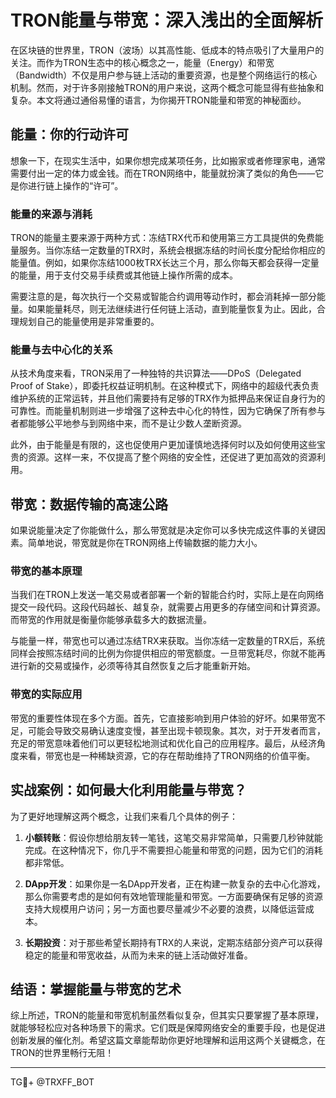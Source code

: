 # TRON能量与带宽：深入浅出的全面解析

在区块链的世界里，TRON（波场）以其高性能、低成本的特点吸引了大量用户的关注。而作为TRON生态中的核心概念之一，能量（Energy）和带宽（Bandwidth）不仅是用户参与链上活动的重要资源，也是整个网络运行的核心机制。然而，对于许多刚接触TRON的用户来说，这两个概念可能显得有些抽象和复杂。本文将通过通俗易懂的语言，为你揭开TRON能量和带宽的神秘面纱。

## 能量：你的行动许可

想象一下，在现实生活中，如果你想完成某项任务，比如搬家或者修理家电，通常需要付出一定的体力或金钱。而在TRON网络中，能量就扮演了类似的角色——它是你进行链上操作的“许可”。

### 能量的来源与消耗

TRON的能量主要来源于两种方式：冻结TRX代币和使用第三方工具提供的免费能量服务。当你冻结一定数量的TRX时，系统会根据冻结的时间长度分配给你相应的能量值。例如，如果你冻结1000枚TRX长达三个月，那么你每天都会获得一定量的能量，用于支付交易手续费或其他链上操作所需的成本。

需要注意的是，每次执行一个交易或智能合约调用等动作时，都会消耗掉一部分能量。如果能量耗尽，则无法继续进行任何链上活动，直到能量恢复为止。因此，合理规划自己的能量使用是非常重要的。

### 能量与去中心化的关系

从技术角度来看，TRON采用了一种独特的共识算法——DPoS（Delegated Proof of Stake），即委托权益证明机制。在这种模式下，网络中的超级代表负责维护系统的正常运转，并且他们需要持有足够的TRX作为抵押品来保证自身行为的可靠性。而能量机制则进一步增强了这种去中心化的特性，因为它确保了所有参与者都能够公平地参与到网络中来，而不是让少数人垄断资源。

此外，由于能量是有限的，这也促使用户更加谨慎地选择何时以及如何使用这些宝贵的资源。这样一来，不仅提高了整个网络的安全性，还促进了更加高效的资源利用。

## 带宽：数据传输的高速公路

如果说能量决定了你能做什么，那么带宽就是决定你可以多快完成这件事的关键因素。简单地说，带宽就是你在TRON网络上传输数据的能力大小。

### 带宽的基本原理

当我们在TRON上发送一笔交易或者部署一个新的智能合约时，实际上是在向网络提交一段代码。这段代码越长、越复杂，就需要占用更多的存储空间和计算资源。而带宽的作用就是衡量你能够承载多大的数据流量。

与能量一样，带宽也可以通过冻结TRX来获取。当你冻结一定数量的TRX后，系统同样会按照冻结时间的比例为你提供相应的带宽额度。一旦带宽耗尽，你就不能再进行新的交易或操作，必须等待其自然恢复之后才能重新开始。

### 带宽的实际应用

带宽的重要性体现在多个方面。首先，它直接影响到用户体验的好坏。如果带宽不足，可能会导致交易确认速度变慢，甚至出现卡顿现象。其次，对于开发者而言，充足的带宽意味着他们可以更轻松地测试和优化自己的应用程序。最后，从经济角度来看，带宽也是一种稀缺资源，它的存在帮助维持了TRON网络的价值平衡。

## 实战案例：如何最大化利用能量与带宽？

为了更好地理解这两个概念，让我们来看几个具体的例子：

1. **小额转账**：假设你想给朋友转一笔钱，这笔交易非常简单，只需要几秒钟就能完成。在这种情况下，你几乎不需要担心能量和带宽的问题，因为它们的消耗都非常低。
   
2. **DApp开发**：如果你是一名DApp开发者，正在构建一款复杂的去中心化游戏，那么你需要考虑的是如何有效地管理能量和带宽。一方面要确保有足够的资源支持大规模用户访问；另一方面也要尽量减少不必要的浪费，以降低运营成本。

3. **长期投资**：对于那些希望长期持有TRX的人来说，定期冻结部分资产可以获得稳定的能量和带宽收益，从而为未来的链上活动做好准备。

## 结语：掌握能量与带宽的艺术

综上所述，TRON的能量和带宽机制虽然看似复杂，但其实只要掌握了基本原理，就能够轻松应对各种场景下的需求。它们既是保障网络安全的重要手段，也是促进创新发展的催化剂。希望这篇文章能帮助你更好地理解和运用这两个关键概念，在TRON的世界里畅行无阻！

---

TG💪+ @TRXFF_BOT